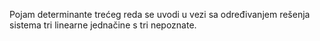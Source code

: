 Pojam determinante trećeg reda se uvodi u vezi sa određivanjem rešenja sistema tri linearne jednačine s tri nepoznate.